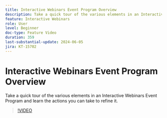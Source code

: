 ```yaml
---
title: Interactive Webinars Event Program Overview
description: Take a quick tour of the various elements in an Interactive Webinars Event Program and learn the actions you can take to refine it.
feature: Interactive Webinars
role: User
level: Beginner
doc-type: Feature Video
duration: 359
last-substantial-update: 2024-06-05
jira: KT-15702
---
```


# Interactive Webinars Event Program Overview

Take a quick tour of the various elements in an Interactive Webinars Event Program and learn the actions you can take to refine it.

>[!VIDEO](https://video.tv.adobe.com/v/3429640/?learn=on)
